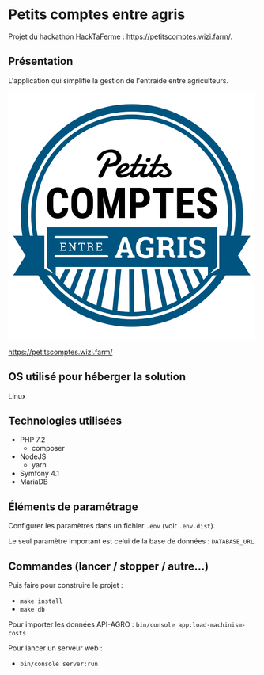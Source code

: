 # Petits comptes entre agris

Projet du hackathon [HackTaFerme](http://www.hacktaferme.com/) : https://petitscomptes.wizi.farm/.

## Présentation

L'application qui simplifie la gestion de l'entraide entre agriculteurs.

![Logo](https://github.com/ter-informatique/HackTaFerme-PetitsComptesEntreAgris/raw/master/public/images/logo-pwa-512.png)

https://petitscomptes.wizi.farm/

## OS utilisé pour héberger la solution

Linux

## Technologies utilisées

* PHP 7.2 
  * composer
* NodeJS
  * yarn
* Symfony 4.1
* MariaDB

## Éléments de paramétrage

Configurer les paramètres dans un fichier `.env` (voir `.env.dist`).

Le seul paramètre important est celui de la base de données : `DATABASE_URL`.

## Commandes (lancer / stopper / autre...)

Puis faire pour construire le projet :

* `make install`
* `make db`

Pour importer les données API-AGRO : `bin/console app:load-machinism-costs`

Pour lancer un serveur web :

* `bin/console server:run`
